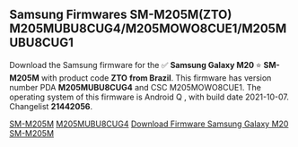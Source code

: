 <h2>Samsung Firmwares SM-M205M(ZTO) M205MUBU8CUG4/M205MOWO8CUE1/M205MUBU8CUG1</h2>
Download the Samsung firmware for the ✅ <strong>Samsung Galaxy M20 </strong> ⭐ <strong>SM-M205M</strong> with product code <strong>ZTO</strong> <strong> from Brazil</strong>. This firmware has version number PDA <strong>M205MUBU8CUG4</strong> and CSC M205MOWO8CUE1. The operating system of this firmware is Android Q , with build date 2021-10-07. Changelist <strong>21442056</strong>.


[SM-M205M](https://samfirm.shop/samsung/model/SM-M205M)
[M205MUBU8CUG4](https://samfirm.shop/samsung/pda/M205MUBU8CUG4)
[Download Firmware Samsung Galaxy M20 SM-M205M](https://samfirm.shop/samsung/firmware/463172)
